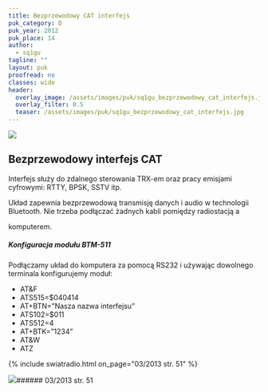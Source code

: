 ```yaml
---
title: Bezprzewodowy CAT interfejs
puk_category: D
puk_year: 2012
puk_place: 14
author: 
  - sq1gu
tagline: ""
layout: puk
proofread: no
classes: wide
header:
  overlay_image: /assets/images/puk/sq1gu_bezprzewodowy_cat_interfejs.jpg
  overlay_filter: 0.5
  teaser: /assets/images/puk/sq1gu_bezprzewodowy_cat_interfejs.jpg
---
```






 



![](assets/data/img/projects/2012-14-0.jpg) 



Bezprzewodowy interfejs CAT
---------------------------





 Interfejs służy do zdalnego sterowania TRX-em oraz pracy emisjami cyfrowymi: RTTY, BPSK, SSTV itp.

 Układ zapewnia bezprzewodową transmisję danych i audio w technologii Bluetooth. Nie trzeba podłączać żadnych kabli pomiędzy radiostacją a

 komputerem.

 


##### Konfiguracja modułu BTM-511




 Podłączamy układ do komputera za pomocą RS232 i używając dowolnego terminala konfigurujemy moduł:

 

* AT&F
* ATS515=$040414
* AT+BTN=”Nasza nazwa interfejsu”
* ATS102=$011
* ATS512=4
* AT+BTK=”1234”
* AT&W
* ATZ






{% include swiatradio.html on_page="03/2013 str. 51" %}



![](assets/img/logo/sr_logo_s.jpg)###### 03/2013 str. 51

 





 


